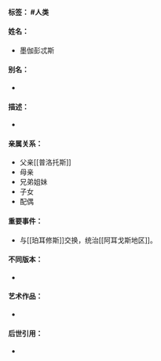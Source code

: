 #### 标签： #人类
#### 姓名：
- 墨伽彭忒斯
#### 别名：
- 
#### 描述：
- 
#### 亲属关系：
- 父亲[[普洛托斯]]
- 母亲
- 兄弟姐妹
- 子女
- 配偶
#### 重要事件：
- 与[[珀耳修斯]]交换，统治[[阿耳戈斯地区]]。
#### 不同版本：
- 
#### 艺术作品：
- 
#### 后世引用：
- 